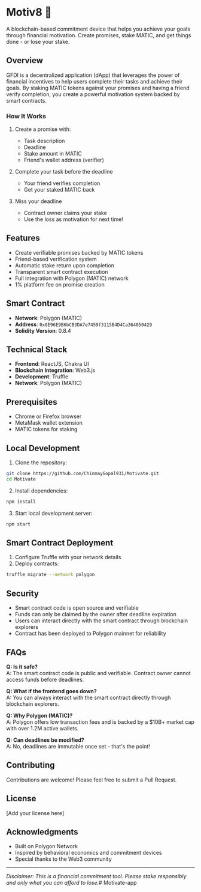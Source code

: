 
# Motiv8 🚀

A blockchain-based commitment device that helps you achieve your goals through financial motivation. Create promises, stake MATIC, and get things done - or lose your stake.

## Overview

GFDI is a decentralized application (dApp) that leverages the power of financial incentives to help users complete their tasks and achieve their goals. By staking MATIC tokens against your promises and having a friend verify completion, you create a powerful motivation system backed by smart contracts.

### How It Works

1. Create a promise with:
   - Task description
   - Deadline
   - Stake amount in MATIC
   - Friend's wallet address (verifier)

2. Complete your task before the deadline
   - Your friend verifies completion
   - Get your staked MATIC back

3. Miss your deadline
   - Contract owner claims your stake
   - Use the loss as motivation for next time!

## Features

- Create verifiable promises backed by MATIC tokens
- Friend-based verification system
- Automatic stake return upon completion
- Transparent smart contract execution
- Full integration with Polygon (MATIC) network
- 1% platform fee on promise creation

## Smart Contract

- **Network**: Polygon (MATIC)
- **Address**: `0x8E96E9B6bCB3DA7e7459f3115B4D4Ca364050429`
- **Solidity Version**: 0.8.4

## Technical Stack

- **Frontend**: ReactJS, Chakra UI
- **Blockchain Integration**: Web3.js
- **Development**: Truffle
- **Network**: Polygon (MATIC)

## Prerequisites

- Chrome or Firefox browser
- MetaMask wallet extension
- MATIC tokens for staking

## Local Development

1. Clone the repository:
```bash
git clone https://github.com/ChinmayGopal931/Motivate.git
cd Motivate
```

2. Install dependencies:
```bash
npm install
```

3. Start local development server:
```bash
npm start
```

## Smart Contract Deployment

1. Configure Truffle with your network details
2. Deploy contracts:
```bash
truffle migrate --network polygon
```

## Security

- Smart contract code is open source and verifiable
- Funds can only be claimed by the owner after deadline expiration
- Users can interact directly with the smart contract through blockchain explorers
- Contract has been deployed to Polygon mainnet for reliability

## FAQs

**Q: Is it safe?**  
A: The smart contract code is public and verifiable. Contract owner cannot access funds before deadlines.

**Q: What if the frontend goes down?**  
A: You can always interact with the smart contract directly through blockchain explorers.

**Q: Why Polygon (MATIC)?**  
A: Polygon offers low transaction fees and is backed by a $10B+ market cap with over 1.2M active wallets.

**Q: Can deadlines be modified?**  
A: No, deadlines are immutable once set - that's the point!

## Contributing

Contributions are welcome! Please feel free to submit a Pull Request.

## License

[Add your license here]


## Acknowledgments

- Built on Polygon Network
- Inspired by behavioral economics and commitment devices
- Special thanks to the Web3 community

---

*Disclaimer: This is a financial commitment tool. Please stake responsibly and only what you can afford to lose.*# Motivate-app
